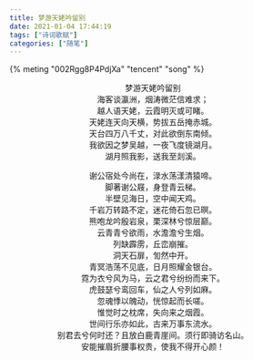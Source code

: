 ```yaml
---
title: 梦游天姥吟留别
date: 2021-01-04 17:44:19
tags: ["诗词歌赋"]
categories: ["随笔"]
---
```


{% meting "002Rgg8P4PdjXa" "tencent" "song" %}

<center>

梦游天姥吟留别
</br>
海客谈瀛洲，烟涛微茫信难求；</br>
越人语天姥，云霞明灭或可睹。</br>
天姥连天向天横，势拔五岳掩赤城。</br>
天台四万八千丈，对此欲倒东南倾。</br>
我欲因之梦吴越，一夜飞度镜湖月。</br>
湖月照我影，送我至剡溪。</br>
<!--more-->
谢公宿处今尚在，渌水荡漾清猿啼。</br>
脚著谢公屐，身登青云梯。</br>
半壁见海日，空中闻天鸡。</br>
千岩万转路不定，迷花倚石忽已暝。</br>
熊咆龙吟殷岩泉，栗深林兮惊层巅。</br>
云青青兮欲雨，水澹澹兮生烟。</br>
列缺霹雳，丘峦崩摧。</br>
洞天石扉，訇然中开。</br>
青冥浩荡不见底，日月照耀金银台。</br>
霓为衣兮风为马，云之君兮纷纷而来下。</br>
虎鼓瑟兮鸾回车，仙之人兮列如麻。</br>
忽魂悸以魄动，恍惊起而长嗟。</br>
惟觉时之枕席，失向来之烟霞。</br>
世间行乐亦如此，古来万事东流水。</br>
别君去兮何时还？且放白鹿青崖间。须行即骑访名山。</br>
安能摧眉折腰事权贵，使我不得开心颜！</br></center>

